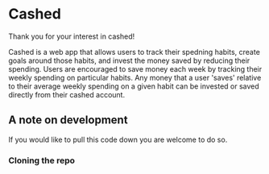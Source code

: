 # Cashed

Thank you for your interest in cashed!

Cashed is a web app that allows users to track their spedning habits, create goals around those habits, and invest the money saved by reducing their spending. Users are encouraged to save money each week by tracking their weekly spending on particular habits. Any money that a user 'saves' relative to their average weekly spending on a given habit can be invested or saved directly from their cashed account.

## A note on development

If you would like to pull this code down you are welcome to do so.

### Cloning the repo
